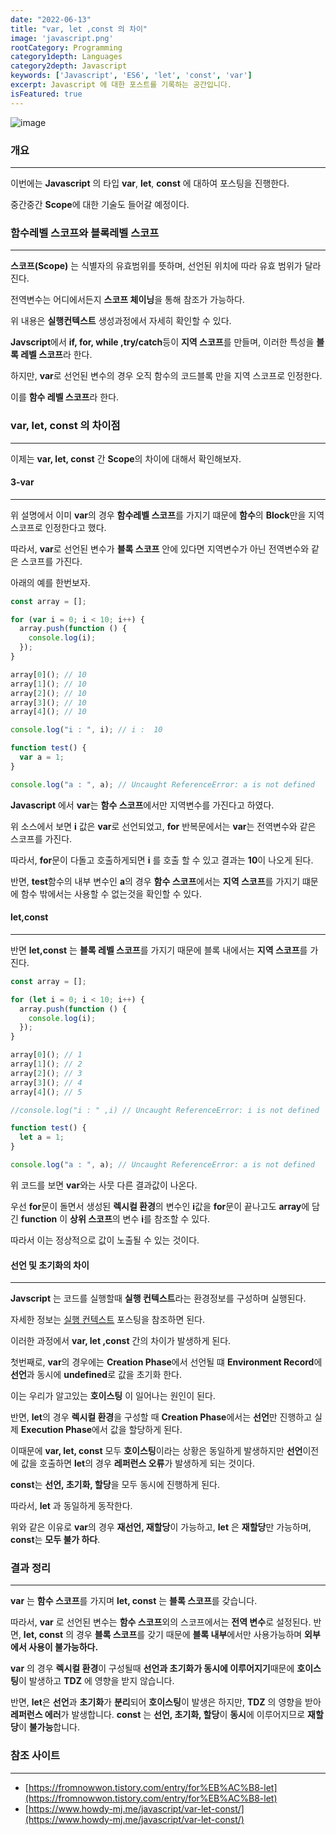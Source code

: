 ```yaml
---
date: "2022-06-13"
title: "var, let ,const 의 차이"
image: 'javascript.png'
rootCategory: Programming
category1depth: Languages
category2depth: Javascript
keywords: ['Javascript', 'ES6', 'let', 'const', 'var']
excerpt: Javascript 에 대한 포스트를 기록하는 공간입니다.
isFeatured: true
---
```


![image](https://user-images.githubusercontent.com/56063287/173000027-1faf3982-ec7a-4bc2-93b0-57b718566a0a.png)

### 개요

---

이번에는 **Javascript** 의 타입 **var**, **let**, **const** 에 대하여 포스팅을 진행한다.

중간중간 **Scope**에 대한 기술도 들어갈 예정이다.

### 함수레벨 스코프와 블록레벨 스코프

---

**스코프(Scope)** 는 식별자의 유효범위를 뜻하며, 선언된 위치에 따라 유효 범위가 달라진다.

전역변수는 어디에서든지 **스코프 체이닝**을 통해 참조가 가능하다.

위 내용은 **실행컨텍스트** 생성과정에서 자세히 확인할 수 있다.

**Javscript**에서 **if, for, while ,try/catch**등이 **지역 스코프**를 만들며, 이러한 특성을 **블록 레벨 스코프**라 한다.

하지만, **var**로 선언된 변수의 경우 오직 함수의 코드블록 만을 지역 스코프로 인정한다.

이를 **함수 레벨 스코프**라 한다.

### var, let, const 의 차이점

---

이제는 **var, let, const** 간 **Scope**의 차이에 대해서 확인해보자.

#### 3-var

---

위 설명에서 이미 **var**의 경우 **함수레벨 스코프**를 가지기 떄문에 **함수**의 **Block**만을 지역 스코프로 인정한다고 했다.

따라서, **var**로 선언된 변수가 **블록 스코프** 안에 있다면 지역변수가 아닌 전역변수와 같은 스코프를 가진다.

아래의 예를 한번보자.

```js
const array = [];

for (var i = 0; i < 10; i++) {
  array.push(function () {
    console.log(i);
  });
}

array[0](); // 10
array[1](); // 10
array[2](); // 10
array[3](); // 10
array[4](); // 10

console.log("i : ", i); // i :  10

function test() {
  var a = 1;
}

console.log("a : ", a); // Uncaught ReferenceError: a is not defined
```

**Javascript** 에서 **var**는 **함수 스코프**에서만 지역변수를 가진다고 하였다.

위 소스에서 보면 **i** 값은 **var**로 선언되었고, **for** 반복문에서는 **var**는 전역변수와 같은 스코프를 가진다.

따라서, **for**문이 다돌고 호출하게되면 **i** 를 호출 할 수 있고 결과는 **10**이 나오게 된다.

반면, **test**함수의 내부 변수인 **a**의 경우 **함수 스코프**에서는 **지역 스코프**를 가지기 떄문에 함수 밖에서는 사용할 수 없는것을 확인할 수 있다.

#### let,const

---

반면 **let,const** 는 **블록 레벨 스코프**를 가지기 때문에 블록 내에서는 **지역 스코프**를 가진다.

```js
const array = [];

for (let i = 0; i < 10; i++) {
  array.push(function () {
    console.log(i);
  });
}

array[0](); // 1
array[1](); // 2
array[2](); // 3
array[3](); // 4
array[4](); // 5

//console.log("i : " ,i) // Uncaught ReferenceError: i is not defined

function test() {
  let a = 1;
}

console.log("a : ", a); // Uncaught ReferenceError: a is not defined
```

위 코드를 보면 **var**와는 사뭇 다른 결과값이 나온다.

우선 **for**문이 돌면서 생성된 **렉시컬 환경**의 변수인 **i**값을 **for**문이 끝나고도 **array**에 담긴 **function** 이 **상위 스코프**의 변수 **i**를 참조할 수 있다.

따라서 이는 정상적으로 값이 노출될 수 있는 것이다.

#### 선언 및 초기화의 차이

---

**Javscript** 는 코드를 실행할때 **실행 컨텍스트**라는 환경정보를 구성하며 실행된다.

자세한 정보는 [실행 컨텍스트](https://jjou33.github.io/executioncontext/%EC%8B%A4%ED%96%89%EC%BB%A8%ED%85%8D%EC%8A%A4%ED%8A%B8/) 포스팅을 참조하면 된다.

이러한 과정에서 **var, let ,const** 간의 차이가 발생하게 된다.

첫번째로, **var**의 경우에는 **Creation Phase**에서 선언될 떄 **Environment Record**에 **선언**과 동시에 **undefined**로 값을 초기화 한다.

이는 우리가 알고있는 **호이스팅** 이 일어나는 원인이 된다.

반면, **let**의 경우 **렉시컬 환경**을 구성할 때 **Creation Phase**에서는 **선언**만 진행하고 실제 **Execution Phase**에서 값을 할당하게 된다.

이때문에 **var, let, const** 모두 **호이스팅**이라는 상황은 동일하게 발생하지만 **선언**이전에 값을 호출하면 **let**의 경우 **레퍼런스 오류**가 발생하게 되는 것이다.

**const**는 **선언, 초기화, 할당**을 모두 동시에 진행하게 된다.

따라서, **let** 과 동일하게 동작한다.

위와 같은 이유로 **var**의 경우 **재선언, 재할당**이 가능하고, **let** 은 **재할당**만 가능하며, **const**는 **모두 불가 하다**.

### 결과 정리

---

**var** 는 **함수 스코프**를 가지며 **let, const** 는 **블록 스코프**를 갖습니다.

따라서, **var** 로 선언된 변수는 **함수 스코프**외의 스코프에서는 **전역 변수**로 설정된다.
반면, **let, const** 의 경우 **블록 스코프**를 갖기 때문에 **블록 내부**에서만 사용가능하며 **외부에서 사용이 불가능하다.**

**var** 의 경우 **렉시컬 환경**이 구성될때 **선언과 초기화가 동시에 이루어지기**때문에 **호이스팅**이 발생하고 **TDZ** 에 영향을 받지 않습니다.

반면, **let**은 **선언**과 **초기화**가 **분리**되어 **호이스팅**이 발생은 하지만, **TDZ** 의 영향을 받아 **레퍼런스 에러**가 발생합니다.
**const** 는 **선언, 초기화, 할당**이 **동시**에 이루어지므로 **재할당**이 **불가능**합니다.

### 참조 사이트

---

- [https://fromnowwon.tistory.com/entry/for%EB%AC%B8-let](https://fromnowwon.tistory.com/entry/for%EB%AC%B8-let)
- [https://www.howdy-mj.me/javascript/var-let-const/](https://www.howdy-mj.me/javascript/var-let-const/)
